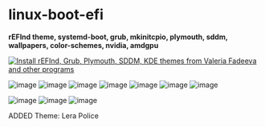 # linux-boot-efi

**rEFInd theme, systemd-boot, grub, mkinitcpio, plymouth, sddm, wallpapers, color-schemes, nvidia, amdgpu**

[![Install rEFInd, Grub, Plymouth, SDDM, KDE themes from Valeria Fadeeva and other programs](https://img.youtube.com/vi/Bs1gLrFPDyI/0.jpg)](https://www.youtube.com/watch?v=Bs1gLrFPDyI)

![image](refind_screenshots/screenshot_006.jpg)
![image](refind_screenshots/screenshot_007.jpg)
![image](refind_screenshots/screenshot_008.jpg)
![image](refind_screenshots/screenshot_009.jpg)
![image](refind_screenshots/screenshot_010.jpg)
![image](refind_screenshots/screenshot_011.jpg)
![image](refind_screenshots/screenshot_012.jpg)

![image](plymouth_screenshots/Screenshot_20220510_042207.png)
![image](plymouth_screenshots/Screenshot_20220510_042220.png)
![image](plymouth_screenshots/Screenshot_20220510_042334.png)

ADDED Theme: Lera Police
